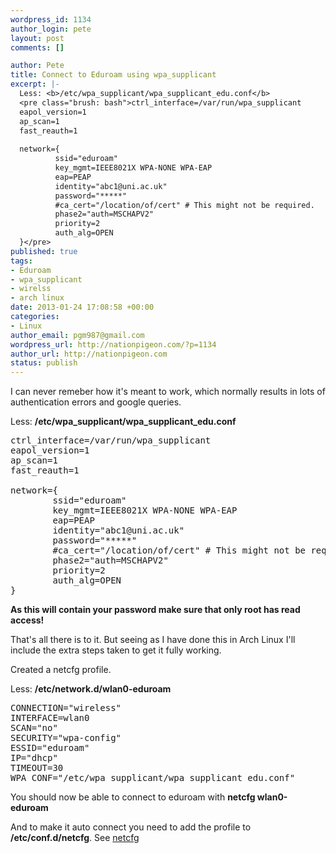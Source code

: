 ```yaml
--- 
wordpress_id: 1134
author_login: pete
layout: post
comments: []

author: Pete
title: Connect to Eduroam using wpa_supplicant
excerpt: |-
  Less: <b>/etc/wpa_supplicant/wpa_supplicant_edu.conf</b>
  <pre class="brush: bash">ctrl_interface=/var/run/wpa_supplicant
  eapol_version=1
  ap_scan=1
  fast_reauth=1
  
  network={
          ssid="eduroam"
          key_mgmt=IEEE8021X WPA-NONE WPA-EAP
          eap=PEAP
          identity="abc1@uni.ac.uk"
          password="*****"
          #ca_cert="/location/of/cert" # This might not be required.
          phase2="auth=MSCHAPV2"
          priority=2
          auth_alg=OPEN
  }</pre>
published: true
tags: 
- Eduroam
- wpa_supplicant
- wirelss
- arch linux
date: 2013-01-24 17:08:58 +00:00
categories: 
- Linux
author_email: pgm987@gmail.com
wordpress_url: http://nationpigeon.com/?p=1134
author_url: http://nationpigeon.com
status: publish
---
```

I can never remeber how it's meant to work, which normally results in lots of authentication errors and google queries.

Less: <b>/etc/wpa_supplicant/wpa_supplicant_edu.conf</b>
<pre class="brush: bash">ctrl_interface=/var/run/wpa_supplicant
eapol_version=1
ap_scan=1
fast_reauth=1

network={
        ssid="eduroam"
        key_mgmt=IEEE8021X WPA-NONE WPA-EAP
        eap=PEAP
        identity="abc1@uni.ac.uk"
        password="*****"
        #ca_cert="/location/of/cert" # This might not be required.
        phase2="auth=MSCHAPV2"
        priority=2
        auth_alg=OPEN
}</pre>
<b>As this will contain your password make sure that only root has read access!</b>

That's all there is to it. But seeing as I have done this in Arch Linux I'll include the extra steps taken to get it fully working.

Created a netcfg profile.

Less: <b>/etc/network.d/wlan0-eduroam</b>
<pre class="brush: bash">CONNECTION="wireless"
INTERFACE=wlan0
SCAN="no"
SECURITY="wpa-config"
ESSID="eduroam"
IP="dhcp"
TIMEOUT=30
WPA_CONF="/etc/wpa_supplicant/wpa_supplicant_edu.conf"</pre>
You should now be able to connect to eduroam with <b>netcfg wlan0-eduroam</b>

And to make it auto connect you need to add the profile to <b>/etc/conf.d/netcfg</b>. See <a href="https://wiki.archlinux.org/index.php/Netcfg#Net-Auto-Wireless" taget="_BLANK">netcfg</a>
